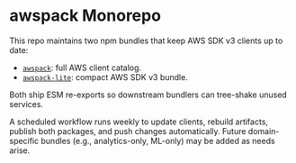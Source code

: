 # awspack Monorepo

This repo maintains two npm bundles that keep AWS SDK v3 clients up to date:

- [`awspack`](https://www.npmjs.com/package/awspack): full AWS client catalog.
- [`awspack-lite`](https://www.npmjs.com/package/awspack-lite): compact AWS SDK v3 bundle.

Both ship ESM re-exports so downstream bundlers can tree-shake unused services.

A scheduled workflow runs weekly to update clients, rebuild artifacts, publish both packages, and push changes automatically.
Future domain-specific bundles (e.g., analytics-only, ML-only) may be added as needs arise.
